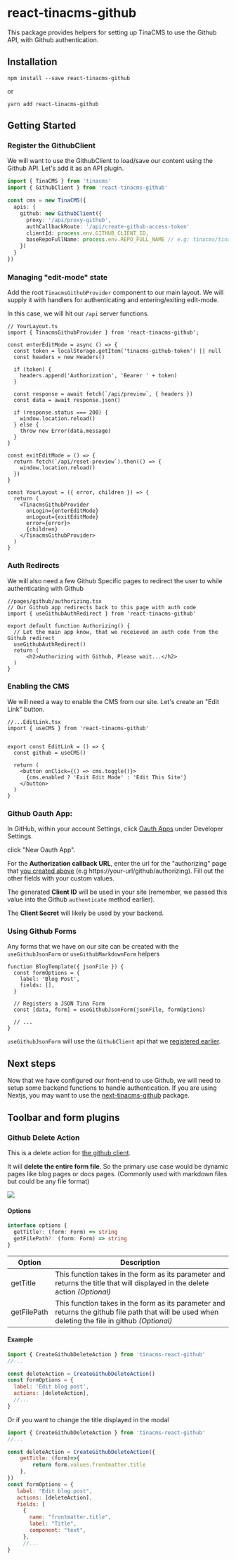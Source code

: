 # react-tinacms-github

This package provides helpers for setting up TinaCMS to use the Github API, with Github authentication.

## Installation

```
npm install --save react-tinacms-github
```

or

```
yarn add react-tinacms-github
```

## Getting Started

### Register the GithubClient

We will want to use the GithubClient to load/save our content using the Github API. Let's add it as an API plugin.

```ts
import { TinaCMS } from 'tinacms'
import { GithubClient } from 'react-tinacms-github'

const cms = new TinaCMS({
  apis: {
    github: new GithubClient({
      proxy: '/api/proxy-github',
      authCallbackRoute: '/api/create-github-access-token'
      clientId: process.env.GITHUB_CLIENT_ID,
      baseRepoFullName: process.env.REPO_FULL_NAME // e.g: tinacms/tinacms.org,
    })
  }
})
```

### Managing "edit-mode" state

Add the root `TinacmsGithubProvider` component to our main layout. We will supply it with handlers for authenticating and entering/exiting edit-mode.

In this case, we will hit our `/api` server functions.

```tsx
// YourLayout.ts
import { TinacmsGithubProvider } from 'react-tinacms-github';

const enterEditMode = async () => {
  const token = localStorage.getItem('tinacms-github-token') || null
  const headers = new Headers()

  if (token) {
    headers.append('Authorization', 'Bearer ' + token)
  }

  const response = await fetch(`/api/preview`, { headers })
  const data = await response.json()

  if (response.status === 200) {
    window.location.reload()
  } else {
    throw new Error(data.message)
  }
}

const exitEditMode = () => {
  return fetch(`/api/reset-preview`).then(() => {
    window.location.reload()
  })
}

const YourLayout = ({ error, children }) => {
  return (
    <TinacmsGithubProvider
      onLogin={enterEditMode}
      onLogout={exitEditMode}
      error={error}>
      {children}
    </TinacmsGithubProvider>
  )
}
```

### Auth Redirects

We will also need a few Github Specific pages to redirect the user to while authenticating with Github

```tsx
//pages/github/authorizing.tsx
// Our Github app redirects back to this page with auth code
import { useGithubAuthRedirect } from 'react-tinacms-github'

export default function Authorizing() {
  // Let the main app know, that we receieved an auth code from the Github redirect
  useGithubAuthRedirect()
  return (
      <h2>Authorizing with Github, Please wait...</h2>
  )
}
```

### Enabling the CMS


We will need a way to enable the CMS from our site. Let's create an "Edit Link" button.

```tsx
//...EditLink.tsx
import { useCMS } from 'react-tinacms-github'


export const EditLink = () => {
  const github = useCMS()

  return (
    <button onClick={() => cms.toggle()}>
      {cms.enabled ? 'Exit Edit Mode' : 'Edit This Site'}
    </button>
  )
}
```

### Github Oauth App:

In GitHub, within your account Settings, click [Oauth Apps](https://github.com/settings/developers) under Developer Settings.

click "New Oauth App".

For the **Authorization callback URL**, enter the url for the "authorizing" page that [you created above](#auth-redirects) (e.g https://your-url/github/authorizing). Fill out the other fields with your custom values.

The generated **Client ID** will be used in your site (remember, we passed this value into the Github `authenticate` method earlier).

The **Client Secret** will likely be used by your backend.


### Using Github Forms

Any forms that we have on our site can be created with the `useGithubJsonForm` or `useGithubMarkdownForm` helpers

```tsx
function BlogTemplate({ jsonFile }) {
  const formOptions = {
    label: 'Blog Post',
    fields: [],
  }

  // Registers a JSON Tina Form
  const [data, form] = useGithubJsonForm(jsonFile, formOptions)

  // ...
}
```

`useGithubJsonForm` will use the `GithubClient` api that we [registered earlier](#register-the-githubclient).

## Next steps

Now that we have configured our front-end to use Github, we will need to setup some backend functions to handle authentication.
If you are using Nextjs, you may want to use the [next-tinacms-github](https://github.com/tinacms/tinacms/tree/master/packages/next-tinacms-github) package.



## Toolbar and form plugins

### Github Delete Action

This is a delete action for [the github client](https://tinacms.org/docs/packages/github-client).

It will **delete the entire form file**. So the primary use case would be dynamic pages like blog pages or docs pages. (Commonly used with markdown files but could be any file format)

![](https://tinacms.org/img/delete-action-ex.png)


#### Options

```ts
interface options {
  getTitle?: (form: Form) => string
  getFilePath?: (form: Form) => string
}
```

| Option      | Description                                                                                                                                       |
| ----------- | ------------------------------------------------------------------------------------------------------------------------------------------------- |
| getTitle    | This function takes in the form as its parameter and returns the title that will displayed in the delete action _(Optional)_                      |
| getFilePath | This function takes in the form as its parameter and returns the github file path that will be used when deleting the file in github _(Optional)_ |

#### Example

```js
import { CreateGithubDeleteAction } from 'tinacms-react-github'
//...

const deleteAction = CreateGithubDeleteAction()
const formOptions = {
  label: 'Edit blog post',
  actions: [deleteAction],
  //...
}
```

Or if you want to change the title displayed in the modal

```js
import { CreateGithubDeleteAction } from 'tinacms-react-github'
//...

const deleteAction = CreateGithubDeleteAction({
    getTitle: (form)=>{
        return form.values.frontmatter.title
    },
})
const formOptions = {
   label: "Edit blog post",
   actions: [deleteAction],
   fields: [
     {
       name: "frontmatter.title",
       label: "Title",
       component: "text",
     },
     //...
}
```